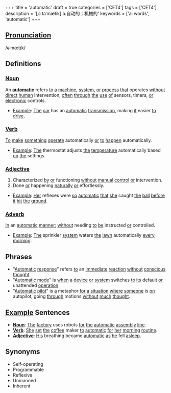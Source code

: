 +++
title = 'automatic'
draft = true
categories = ['CET4']
tags = ['CET4']
description = '[ˌɔːtəˈmætik] a.自动的；机械的'
keywords = ['ai words', 'automatic']
+++

## [Pronunciation](/en/post/pronunciation/)
/əˈmætɪk/

## Definitions
### [Noun](/en/post/noun/)
An **[automatic](/en/post/automatic/)** refers [to](/en/post/to/) [a](/en/post/a/) [machine](/en/post/machine/), [system](/en/post/system/), [or](/en/post/or/) [process](/en/post/process/) [that](/en/post/that/) operates [without](/en/post/without/) [direct](/en/post/direct/) [human](/en/post/human/) intervention, [often](/en/post/often/) [through](/en/post/through/) [the](/en/post/the/) [use](/en/post/use/) [of](/en/post/of/) sensors, timers, [or](/en/post/or/) [electronic](/en/post/electronic/) controls.
- [Example](/en/post/example/): [The](/en/post/the/) [car](/en/post/car/) has an [automatic](/en/post/automatic/) [transmission](/en/post/transmission/), making [it](/en/post/it/) easier [to](/en/post/to/) [drive](/en/post/drive/).

### [Verb](/en/post/verb/)
[To](/en/post/to/) [make](/en/post/make/) [something](/en/post/something/) [operate](/en/post/operate/) automatically [or](/en/post/or/) [to](/en/post/to/) [happen](/en/post/happen/) automatically.
- [Example](/en/post/example/): [The](/en/post/the/) thermostat adjusts [the](/en/post/the/) [temperature](/en/post/temperature/) automatically based [on](/en/post/on/) [the](/en/post/the/) settings.

### [Adjective](/en/post/adjective/)
1. Characterized [by](/en/post/by/) [or](/en/post/or/) functioning [without](/en/post/without/) [manual](/en/post/manual/) [control](/en/post/control/) [or](/en/post/or/) intervention.
2. Done [or](/en/post/or/) happening [naturally](/en/post/naturally/) [or](/en/post/or/) effortlessly.
- [Example](/en/post/example/): [Her](/en/post/her/) reflexes were [so](/en/post/so/) [automatic](/en/post/automatic/) [that](/en/post/that/) [she](/en/post/she/) caught [the](/en/post/the/) [ball](/en/post/ball/) [before](/en/post/before/) [it](/en/post/it/) [hit](/en/post/hit/) [the](/en/post/the/) [ground](/en/post/ground/).

### [Adverb](/en/post/adverb/)
[In](/en/post/in/) an [automatic](/en/post/automatic/) [manner](/en/post/manner/); [without](/en/post/without/) needing [to](/en/post/to/) [be](/en/post/be/) instructed [or](/en/post/or/) controlled.
- [Example](/en/post/example/): [The](/en/post/the/) sprinkler [system](/en/post/system/) waters [the](/en/post/the/) [lawn](/en/post/lawn/) automatically [every](/en/post/every/) [morning](/en/post/morning/).

## Phrases
- "[Automatic](/en/post/automatic/) [response](/en/post/response/)" refers [to](/en/post/to/) an [immediate](/en/post/immediate/) [reaction](/en/post/reaction/) [without](/en/post/without/) [conscious](/en/post/conscious/) [thought](/en/post/thought/).
- "[Automatic](/en/post/automatic/) [mode](/en/post/mode/)" is [when](/en/post/when/) [a](/en/post/a/) [device](/en/post/device/) [or](/en/post/or/) [system](/en/post/system/) switches [to](/en/post/to/) [its](/en/post/its/) default [or](/en/post/or/) unattended [operation](/en/post/operation/).
- "[Automatic](/en/post/automatic/) [pilot](/en/post/pilot/)" is [a](/en/post/a/) metaphor [for](/en/post/for/) [a](/en/post/a/) [situation](/en/post/situation/) [where](/en/post/where/) [someone](/en/post/someone/) is [on](/en/post/on/) autopilot, going [through](/en/post/through/) motions [without](/en/post/without/) [much](/en/post/much/) [thought](/en/post/thought/).

## [Example](/en/post/example/) Sentences
- **[Noun](/en/post/noun/)**: [The](/en/post/the/) [factory](/en/post/factory/) uses robots [for](/en/post/for/) [the](/en/post/the/) [automatic](/en/post/automatic/) [assembly](/en/post/assembly/) [line](/en/post/line/).
- **[Verb](/en/post/verb/)**: [She](/en/post/she/) [set](/en/post/set/) [the](/en/post/the/) [coffee](/en/post/coffee/) maker [to](/en/post/to/) [automatic](/en/post/automatic/) [for](/en/post/for/) [her](/en/post/her/) [morning](/en/post/morning/) [routine](/en/post/routine/).
- **[Adjective](/en/post/adjective/)**: [His](/en/post/his/) breathing became [automatic](/en/post/automatic/) [as](/en/post/as/) [he](/en/post/he/) fell [asleep](/en/post/asleep/).

## Synonyms
- Self-operating
- Programmable
- Reflexive
- Unmanned
- Inherent
